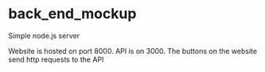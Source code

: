 # back_end_mockup
Simple node.js server


Website is hosted on port 8000. API is on 3000.
The buttons on the website send http requests to the API
